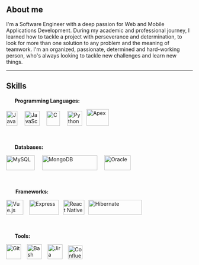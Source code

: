 ## About me

I'm a Software Engineer with a deep passion for Web and Mobile Applications Development. During my academic and professional journey, I learned how to tackle a project with perseverance and determination, to look for more than one solution to any problem and the meaning of teamwork. I'm an organized, passionate, determined and hard-working person, who's always looking to tackle new challenges and learn new things.

<hr>

## Skills

<img src="https://cdn3.iconfinder.com/data/icons/font-awesome-solid/640/code-512.png" width="15" height="15">&nbsp; **Programming Languages:**

   <img src="https://logowiki.net/uploads/logo/j/java-14.svg" width="30" height="40" title="Java"> &nbsp;&nbsp;&nbsp;
   <img src="https://upload.wikimedia.org/wikipedia/commons/thumb/9/99/Unofficial_JavaScript_logo_2.svg/600px-Unofficial_JavaScript_logo_2.svg.png" width="40" height="40" title="JavaScript"> &nbsp;&nbsp;&nbsp;
   <img src="https://upload.wikimedia.org/wikipedia/commons/1/19/C_Logo.png" width="36" height="40" title="C"> &nbsp;&nbsp;&nbsp;
   <img src="https://raw.githubusercontent.com/learnbr/python/master/logo.png" width="40" height="40" title="Python"> &nbsp;
   <img src="https://salesforcecodex.com/wp-content/uploads/2019/08/SalesforceCodex_Apex-e1566962527231.png" width="60" height="45" title="Apex">
   
 <br />
 
<img src="https://utils.antoniocampos.net/img/logo.png" width="15" height="15">&nbsp; **Databases:**

   <img src="https://upload.wikimedia.org/wikipedia/fr/thumb/6/62/MySQL.svg/1280px-MySQL.svg.png" width="77" height="40" title="MySQL"> &nbsp;&nbsp;&nbsp;
   <img src="https://upload.wikimedia.org/wikipedia/commons/thumb/9/93/MongoDB_Logo.svg/1200px-MongoDB_Logo.svg.png" width="149" height="40" title="MongoDB"> &nbsp;&nbsp;&nbsp;
   <img src="https://logosmarcas.net/wp-content/uploads/2020/09/Oracle-Logo.png" width="71" height="40" title="Oracle">

<br />

<img src="https://encrypted-tbn0.gstatic.com/images?q=tbn:ANd9GcRHia5YiXQJmz0ikKGigWvle-effRlbgDgiTTqvrHioJmYKFCIgNMhJruT1U_wzGpG9m5I&usqp=CAU" width="17" height="15">&nbsp; **Frameworks:**

   <img src="https://upload.wikimedia.org/wikipedia/commons/thumb/9/95/Vue.js_Logo_2.svg/1184px-Vue.js_Logo_2.svg.png" width="46" height="40" title="Vue.js"> &nbsp;&nbsp;
   <img src="https://i2.wp.com/www.jacobsoft.com.mx/wp-content/uploads/2020/04/node-js-736399_960_720-2.png?fit=960%2C480&ssl=1" width="80" height="40" title="Express"> &nbsp;
   <img src="https://upload.wikimedia.org/wikipedia/commons/thumb/a/a7/React-icon.svg/1200px-React-icon.svg.png" width="57" height="40" title="React Native"> &nbsp;
   <img src="https://upload.wikimedia.org/wikipedia/commons/2/22/Hibernate_logo_a.png" width="144" height="40" title="Hibernate">

<br />

<img src="https://cdn2.iconfinder.com/data/icons/pictograms-3/512/30-512.png" width="15" height="15">&nbsp; **Tools:**

   <img src="https://upload.wikimedia.org/wikipedia/commons/thumb/3/3f/Git_icon.svg/1200px-Git_icon.svg.png" width="40" height="40" title="Git"> &nbsp;&nbsp;
   <img src="https://upload.wikimedia.org/wikipedia/commons/thumb/4/4b/Bash_Logo_Colored.svg/1024px-Bash_Logo_Colored.svg.png" width="40" height="40" title="Bash"> &nbsp;&nbsp;
   <img src="https://cdn.icon-icons.com/icons2/2699/PNG/512/atlassian_jira_logo_icon_170511.png" width="40" height="40" title="Jira"> &nbsp;&nbsp;
   <img src="https://seeklogo.com/images/C/confluence-logo-D9B07137C2-seeklogo.com.png" width="39" height="37" title="Confluence">




<!--
**Nimbus79/Nimbus79** is a ✨ _special_ ✨ repository because its `README.md` (this file) appears on your GitHub profile.

Here are some ideas to get you started:

- 🔭 I’m currently working on ...
- 🌱 I’m currently learning ...
- 👯 I’m looking to collaborate on ...
- 🤔 I’m looking for help with ...
- 💬 Ask me about ...
- 📫 How to reach me: ...
- 😄 Pronouns: ...
- ⚡ Fun fact: ...
-->
